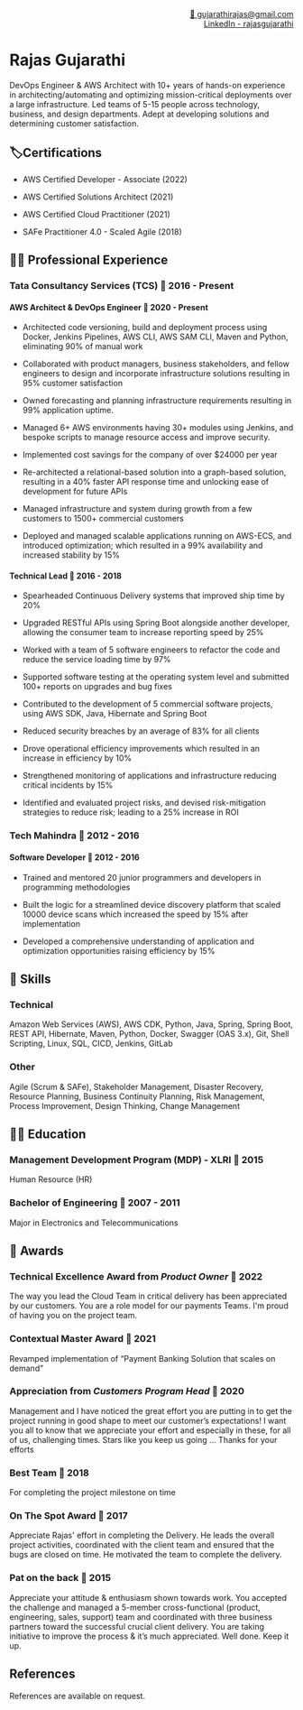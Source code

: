 <div style="text-align: right">
<a href = "mailto: gujarathirajas@gmail.com">📧 gujarathirajas@gmail.com</a> </div>
<div style="text-align: right">  <a href="https://www.linkedin.com/in/rajasgujarathi/"> LinkedIn - rajasgujarathi</a></div>

# Rajas Gujarathi

DevOps Engineer & AWS Architect with 10+ years of hands-on experience in architecting/automating and optimizing mission-critical deployments over a large infrastructure. Led teams of 5-15 people across technology, business, and design departments. Adept at developing solutions and determining customer satisfaction.

## 🏷️Certifications

* AWS Certified Developer - Associate (2022)

* AWS Certified Solutions Architect (2021)

* AWS Certified Cloud Practitioner (2021)

* SAFe Practitioner 4.0 - Scaled Agile (2018)

## 🧑‍💻 Professional Experience

### Tata Consultancy Services (TCS) 📆 2016 - Present

#### AWS Architect & DevOps Engineer 📆 2020 - Present

* Architected code versioning, build and deployment process using Docker, Jenkins Pipelines, AWS CLI, AWS SAM CLI, Maven and Python, eliminating 90% of manual work

* Collaborated with product managers, business stakeholders, and fellow engineers to design and incorporate infrastructure solutions resulting in 95% customer satisfaction

* Owned forecasting and planning infrastructure requirements resulting in 99% application uptime.

* Managed 6+ AWS environments having 30+ modules using Jenkins, and bespoke scripts to manage resource access and improve security.

* Implemented cost savings for the company of over $24000 per year

* Re-architected a relational-based solution into a graph-based solution, resulting in a 40% faster API response time and unlocking ease of development for future APIs

* Managed infrastructure and system during growth from a few customers to 1500+ commercial customers

* Deployed and managed scalable applications running on AWS-ECS, and introduced optimization; which resulted in a 99% availability and increased stability by 15%

#### Technical Lead 📆 2016 - 2018

* Spearheaded Continuous Delivery systems that improved ship time by 20%

* Upgraded RESTful APIs using Spring Boot alongside another developer, allowing the consumer team to increase reporting speed by 25%

* Worked with a team of 5 software engineers to refactor the code and reduce the service loading time by 97%

* Supported software testing at the operating system level and submitted 100+ reports on upgrades and bug fixes

* Contributed to the development of 5 commercial software projects, using AWS SDK, Java, Hibernate and Spring Boot

* Reduced security breaches by an average of 83% for all clients

* Drove operational efficiency improvements which resulted in an increase in efficiency by 10%

* Strengthened monitoring of applications and infrastructure reducing critical incidents by 15%

* Identified and evaluated project risks, and devised risk-mitigation strategies to reduce risk; leading to a 25% increase in ROI

### Tech Mahindra 📆 2012 - 2016

#### Software Developer 📆 2012 - 2016

* Trained and mentored 20 junior programmers and developers in programming methodologies

* Built the logic for a streamlined device discovery platform that scaled 10000 device scans which increased the speed by 15% after implementation

* Developed a comprehensive understanding of application and optimization opportunities raising efficiency by 15%

## 🤹 Skills

### Technical

Amazon Web Services (AWS), AWS CDK, Python, Java, Spring, Spring Boot, REST API, Hibernate, Maven, Python, Docker, Swagger (OAS 3.x), Git, Shell Scripting, Linux, SQL, CICD, Jenkins, GitLab

### Other

Agile (Scrum & SAFe), Stakeholder Management, Disaster Recovery, Resource Planning, Business Continuity Planning, Risk Management, Process Improvement, Design Thinking, Change Management

## 🧑‍🎓 Education

### Management Development Program (MDP) - XLRI 📆 2015

Human Resource (HR)

### Bachelor of Engineering 📆 2007 - 2011

Major in Electronics and Telecommunications

## 👏 Awards

### Technical Excellence Award from _Product Owner_ 📆 2022

The way you lead the Cloud Team in critical delivery has been appreciated by our customers. You are a role model for our payments Teams. I'm proud of having you on the project team.

### Contextual Master Award 📆 2021

Revamped implementation of “Payment Banking Solution that scales on demand”

### Appreciation from _Customers Program Head_ 📆 2020

Management and I have noticed the great effort you are putting in to get the project running in good
shape to meet our customer’s expectations! I want you all to know that we appreciate your effort and
especially in these, for all of us, challenging times. Stars like you keep us going … Thanks for your efforts

### Best Team 📆 2018

For completing the project milestone on time

### On The Spot Award 📆 2017

Appreciate Rajas' effort in completing the Delivery. He leads the overall project activities, coordinated with the client team and ensured that the bugs are closed on time. He motivated the team to complete the delivery.

### Pat on the back 📆 2015

Appreciate your attitude & enthusiasm shown towards work. You accepted the challenge and managed a
5-member cross-functional (product, engineering, sales, support) team and coordinated with three
business partners toward the successful crucial client delivery. You are taking initiative to improve the
process & it’s much appreciated. Well done. Keep it up.

## References

References are available on request.
